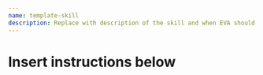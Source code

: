 ```yaml
---
name: template-skill
description: Replace with description of the skill and when EVA should use it.
---
```


# Insert instructions below
